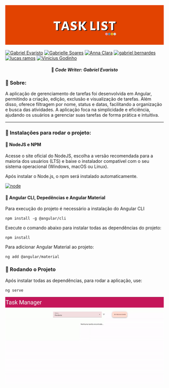 <img src="https://github.com/S5-2024/daniel_angular/blob/main/readme_assets/banner.jpg">

[![Gabriel Evaristo](https://img.shields.io/badge/Gabriel_Evaristo-black?style=for-the-badge&logo=github)](https://github.com/gabsevamac)
[![Gabrielle Soares ](https://img.shields.io/badge/Gabrielle_Soares_-black?style=for-the-badge&logo=github)](https://github.com/gabriellesote)
[![Anna Clara](https://img.shields.io/badge/Anna_Clara-black?style=for-the-badge&logo=github)](https://github.com/byasun)
[![gabriel bernardes](https://img.shields.io/badge/gabriel_bernardes-black?style=for-the-badge&logo=github)](https://github.com/Gabber28)
[![lucas ramos](https://img.shields.io/badge/lucas_ramos-black?style=for-the-badge&logo=github)](https://github.com/LucasRramos)
[![Vinicius Godinho ](https://img.shields.io/badge/Vinicius_Godinho_-black?style=for-the-badge&logo=github)](https://github.com/ViniciusMGodinho)


 <h4 align="center"> 🫠<em>  Code Writer: Gabriel Evaristo</em> </h4>


 <h3>🔆 Sobre: </h3>

 <p>
   A aplicação de gerenciamento de tarefas foi desenvolvida em Angular, permitindo a criação, edição, exclusão e visualização de tarefas. Além disso, oferece filtragem por nome, status e datas, facilitando a organização e busca das atividades. A aplicação foca na simplicidade e eficiência, ajudando os usuários a gerenciar suas tarefas de forma prática e intuitiva.
 </p>

---

<h3>🔆 Instalações para rodar o projeto: </h3>
<h4>🔵 NodeJS e NPM </h4>
<p>
 Acesse o site oficial do NodeJS, escolha a versão recomendada para a maioria dos usuários (LTS) e baixe o instalador compatível com o seu sistema operacional (Windows, macOS ou Linux).

Após instalar o Node.js, o npm será instalado automaticamente.
</p>

[![node](https://img.shields.io/badge/node-black?style=for-the-badge&logo=nodedotjs&logoColor=verde)](https://nodejs.org/pt)

 
<h4>🔵 Angular CLI, Depedências e Angular Material</h4>
<p> Para execução do projeto é necessário a instalação do Angular CLI</p>

```
npm install -g @angular/cli
```

<p> Execute o comando abaixo para instalar todas as dependências do projeto: </p>

```
npm install 
```

<p> Para adicionar Angular Material ao projeto:</p>

 ```
ng add @angular/material
```

<h3>🔆 Rodando o Projeto </h3>
<p>Após instalar todas as dependências, para rodar a aplicação, use: </p>

```
ng serve
```

<div align=center> 


<img src="https://github.com/S5-2024/daniel_angular/blob/main/readme_assets/exemplogif.gif"  >


</div>










